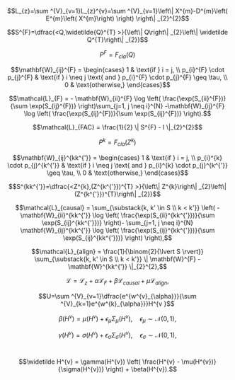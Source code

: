 $$L_{z}=\sum ^{V}_{v=1}L_{z}^{v}=\sum ^{V}_{v=1}\left\| X^{m}-D^{m}\left( E^{m}\left( X^{m}\right) \right) \right\| _{2}^{2}$$

$$S^{F}=\dfrac{<Q,\widetilde{Q}^{T} >}{\left\| Q\right\| _{2}\left\| \widetilde Q^{T}\right\| _{2}}$$

$$P^{F}=F_{cla}(Q)$$

$$\mathbf{W}_{ij}^{F} =  \begin{cases}  1 & \text{if } i = j, \\ p_{i}^{F} \cdot p_{j}^{F} & \text{if } i \neq j \text{ and } p_{i}^{F} \cdot p_{j}^{F} \geq \tau, \\ 0 & \text{otherwise,} \end{cases}$$

$$\mathcal{L}_{F} = - \mathbf{W}_{ii}^{F} \log \left( \frac{\exp(S_{ii}^{F})}{\sum \exp(S_{ij}^{F})} \right)\sum_{j=1, j \neq i}^{N} -\mathbf{W}_{ij}^{F} \log \left( \frac{\exp(S_{ij}^{F})}{\sum \exp(S_{ij}^{F})} \right).$$

$$\mathcal{L}_{FAC} = \frac{1}{2} \| S^{F} - I \|_{2}^{2}$$

$$P^{k}=F_{cla}(Z^{k})$$

$$\mathbf{W}_{ij}^{kk^{'}} =  \begin{cases}  1 & \text{if } i = j, \\ p_{i}^{k} \cdot p_{j}^{k^{'}} & \text{if } i \neq j \text{ and } p_{i}^{k} \cdot p_{j}^{k^{'}} \geq \tau, \\ 0 & \text{otherwise,} \end{cases}$$

$$S^{kk^{'}}=\dfrac{<Z^{k},(Z^{k^{'}})^{T} >}{\left\| Z^{k}\right\| _{2}\left\| (Z^{k^{'}})^{T}\right\| _{2}}$$

$$\mathcal{L}_{causal} = \sum_{\substack{k, k' \in S \\ k < k'}} \left( -\mathbf{W}_{ii}^{kk^{'}} \log \left( \frac{\exp(S_{ii}^{kk^{'}})}{\sum \exp(S_{ij}^{kk^{'}})} \right)- \sum_{j=1, j \neq i}^{N} \mathbf{W}_{ij}^{kk^{'}} \log \left( \frac{\exp(S_{ij}^{kk^{'}})}{\sum \exp(S_{ij}^{kk^{'}})} \right) \right),$$

$$\mathcal{L}_{align} = \frac{1}{\binom{2}{\lvert S \rvert}} \sum_{\substack{k, k' \in S \\ k < k'}} \| \mathbf{W}^{F} - \mathbf{W}^{kk^{'}} \|_{2}^{2},$$

$$\mathcal{L} = \mathcal{L}_{z} + \alpha \mathcal{L}_{F} + \beta \mathcal{L}_{causal} + \mu \mathcal{L}_{align},$$

$$U=\sum ^{V}_{v=1}\dfrac{e^{w^{v}_{\alpha}}}{\sum ^{V}_{k=1}e^{w^{k}_{\alpha}}}H^{v }$$

$$\beta(H^{v}) = \mu(H^{v}) + \epsilon_\mu \Sigma_\mu(H^{v}), \quad \epsilon_\mu \sim \mathcal{N}(0, 1),$$

$$\gamma(H^{v}) = \sigma(H^{v}) + \epsilon_\sigma \Sigma_\sigma(H^{v}), \quad \epsilon_\sigma \sim \mathcal{N}(0, 1),$$​

$$\widetilde H^{v} = \gamma(H^{v}) \left( \frac{H^{v} - \mu(H^{v})}{\sigma(H^{v})} \right) + \beta(H^{v}).$$


